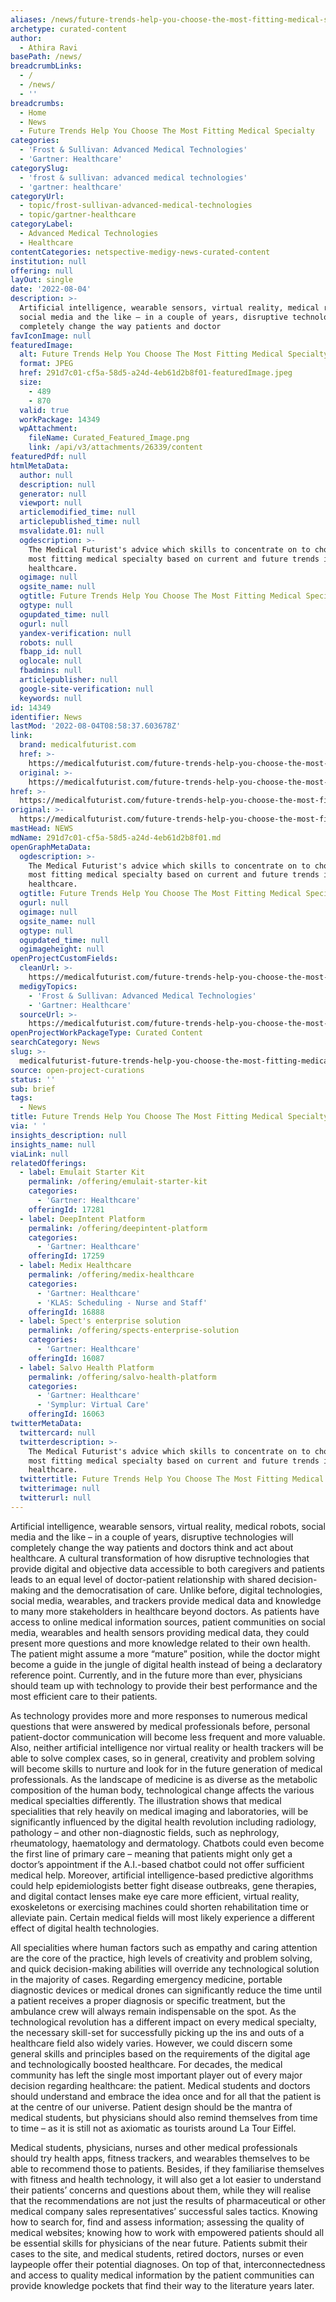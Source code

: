 ```yaml
---
aliases: /news/future-trends-help-you-choose-the-most-fitting-medical-specialty
archetype: curated-content
author:
  - Athira Ravi
basePath: /news/
breadcrumbLinks:
  - /
  - /news/
  - ''
breadcrumbs:
  - Home
  - News
  - Future Trends Help You Choose The Most Fitting Medical Specialty
categories:
  - 'Frost & Sullivan: Advanced Medical Technologies'
  - 'Gartner: Healthcare'
categorySlug:
  - 'frost & sullivan: advanced medical technologies'
  - 'gartner: healthcare'
categoryUrl:
  - topic/frost-sullivan-advanced-medical-technologies
  - topic/gartner-healthcare
categoryLabel:
  - Advanced Medical Technologies
  - Healthcare
contentCategories: netspective-medigy-news-curated-content
institution: null
offering: null
layOut: single
date: '2022-08-04'
description: >-
  Artificial intelligence, wearable sensors, virtual reality, medical robots,
  social media and the like – in a couple of years, disruptive technologies will
  completely change the way patients and doctor
favIconImage: null
featuredImage:
  alt: Future Trends Help You Choose The Most Fitting Medical Specialty
  format: JPEG
  href: 291d7c01-cf5a-58d5-a24d-4eb61d2b8f01-featuredImage.jpeg
  size:
    - 489
    - 870
  valid: true
  workPackage: 14349
  wpAttachment:
    fileName: Curated_Featured_Image.png
    link: /api/v3/attachments/26339/content
featuredPdf: null
htmlMetaData:
  author: null
  description: null
  generator: null
  viewport: null
  articlemodified_time: null
  articlepublished_time: null
  msvalidate.01: null
  ogdescription: >-
    The Medical Futurist's advice which skills to concentrate on to choose the
    most fitting medical specialty based on current and future trends in
    healthcare.
  ogimage: null
  ogsite_name: null
  ogtitle: Future Trends Help You Choose The Most Fitting Medical Specialty
  ogtype: null
  ogupdated_time: null
  ogurl: null
  yandex-verification: null
  robots: null
  fbapp_id: null
  oglocale: null
  fbadmins: null
  articlepublisher: null
  google-site-verification: null
  keywords: null
id: 14349
identifier: News
lastMod: '2022-08-04T08:58:37.603678Z'
link:
  brand: medicalfuturist.com
  href: >-
    https://medicalfuturist.com/future-trends-help-you-choose-the-most-fitting-medical-specialty/
  original: >-
    https://medicalfuturist.com/future-trends-help-you-choose-the-most-fitting-medical-specialty/
href: >-
  https://medicalfuturist.com/future-trends-help-you-choose-the-most-fitting-medical-specialty/
original: >-
  https://medicalfuturist.com/future-trends-help-you-choose-the-most-fitting-medical-specialty/
mastHead: NEWS
mdName: 291d7c01-cf5a-58d5-a24d-4eb61d2b8f01.md
openGraphMetaData:
  ogdescription: >-
    The Medical Futurist's advice which skills to concentrate on to choose the
    most fitting medical specialty based on current and future trends in
    healthcare.
  ogtitle: Future Trends Help You Choose The Most Fitting Medical Specialty
  ogurl: null
  ogimage: null
  ogsite_name: null
  ogtype: null
  ogupdated_time: null
  ogimageheight: null
openProjectCustomFields:
  cleanUrl: >-
    https://medicalfuturist.com/future-trends-help-you-choose-the-most-fitting-medical-specialty/
  medigyTopics:
    - 'Frost & Sullivan: Advanced Medical Technologies'
    - 'Gartner: Healthcare'
  sourceUrl: >-
    https://medicalfuturist.com/future-trends-help-you-choose-the-most-fitting-medical-specialty/
openProjectWorkPackageType: Curated Content
searchCategory: News
slug: >-
  medicalfuturist-future-trends-help-you-choose-the-most-fitting-medical-specialty
source: open-project-curations
status: ''
sub: brief
tags:
  - News
title: Future Trends Help You Choose The Most Fitting Medical Specialty
via: ' '
insights_description: null
insights_name: null
viaLink: null
relatedOfferings:
  - label: Emulait Starter Kit
    permalink: /offering/emulait-starter-kit
    categories:
      - 'Gartner: Healthcare'
    offeringId: 17281
  - label: DeepIntent Platform
    permalink: /offering/deepintent-platform
    categories:
      - 'Gartner: Healthcare'
    offeringId: 17259
  - label: Medix Healthcare
    permalink: /offering/medix-healthcare
    categories:
      - 'Gartner: Healthcare'
      - 'KLAS: Scheduling - Nurse and Staff'
    offeringId: 16888
  - label: Spect's enterprise solution
    permalink: /offering/spects-enterprise-solution
    categories:
      - 'Gartner: Healthcare'
    offeringId: 16087
  - label: Salvo Health Platform
    permalink: /offering/salvo-health-platform
    categories:
      - 'Gartner: Healthcare'
      - 'Symplur: Virtual Care'
    offeringId: 16063
twitterMetaData:
  twittercard: null
  twitterdescription: >-
    The Medical Futurist's advice which skills to concentrate on to choose the
    most fitting medical specialty based on current and future trends in
    healthcare.
  twittertitle: Future Trends Help You Choose The Most Fitting Medical Specialty
  twitterimage: null
  twitterurl: null
---
```

Artificial intelligence, wearable sensors, virtual reality, medical robots, social media and the like – in a couple of years, disruptive technologies will completely change the way patients and doctors think and act about healthcare. A cultural transformation of how disruptive technologies that provide digital and objective data accessible to both caregivers and patients leads to an equal level of doctor-patient relationship with shared decision-making and the democratisation of care. Unlike before, digital technologies, social media, wearables, and trackers provide medical data and knowledge to many more stakeholders in healthcare beyond doctors. As patients have access to online medical information sources, patient communities on social media, wearables and health sensors providing medical data, they could present more questions and more knowledge related to their own health. The patient might assume a more “mature” position, while the doctor might become a guide in the jungle of digital health instead of being a declaratory reference point. Currently, and in the future more than ever, physicians should team up with technology to provide their best performance and the most efficient care to their patients.

As technology provides more and more responses to numerous medical questions that were answered by medical professionals before, personal patient-doctor communication will become less frequent and more valuable. Also, neither artificial intelligence nor virtual reality or health trackers will be able to solve complex cases, so in general, creativity and problem solving will become skills to nurture and look for in the future generation of medical professionals. As the landscape of medicine is as diverse as the metabolic composition of the human body, technological change affects the various medical specialties differently. The illustration shows that medical specialities that rely heavily on medical imaging and laboratories, will be significantly influenced by the digital health revolution including radiology, pathology – and other non-diagnostic fields, such as nephrology, rheumatology, haematology and dermatology. Chatbots could even become the first line of primary care – meaning that patients might only get a doctor’s appointment if the A.I.-based chatbot could not offer sufficient medical help. Moreover, artificial intelligence-based predictive algorithms could help epidemiologists better fight disease outbreaks, gene therapies, and digital contact lenses make eye care more efficient, virtual reality, exoskeletons or exercising machines could shorten rehabilitation time or alleviate pain. Certain medical fields will most likely experience a different effect of digital health technologies.

  

All specialities where human factors such as empathy and caring attention are the core of the practice, high levels of creativity and problem solving, and quick decision-making abilities will override any technological solution in the majority of cases. Regarding emergency medicine, portable diagnostic devices or medical drones can significantly reduce the time until a patient receives a proper diagnosis or specific treatment, but the ambulance crew will always remain indispensable on the spot. As the technological revolution has a different impact on every medical specialty, the necessary skill-set for successfully picking up the ins and outs of a healthcare field also widely varies. However, we could discern some general skills and principles based on the requirements of the digital age and technologically boosted healthcare. For decades, the medical community has left the single most important player out of every major decision regarding healthcare: the patient. Medical students and doctors should understand and embrace the idea once and for all that the patient is at the centre of our universe. Patient design should be the mantra of medical students, but physicians should also remind themselves from time to time – as it is still not as axiomatic as tourists around La Tour Eiffel.

Medical students, physicians, nurses and other medical professionals should try health apps, fitness trackers, and wearables themselves to be able to recommend those to patients. Besides, if they familiarise themselves with fitness and health technology, it will also get a lot easier to understand their patients’ concerns and questions about them, while they will realise that the recommendations are not just the results of pharmaceutical or other medical company sales representatives’ successful sales tactics. Knowing how to search for, find and assess information; assessing the quality of medical websites; knowing how to work with empowered patients should all be essential skills for physicians of the near future. Patients submit their cases to the site, and medical students, retired doctors, nurses or even laypeople offer their potential diagnoses. On top of that, interconnectedness and access to quality medical information by the patient communities can provide knowledge pockets that find their way to the literature years later.